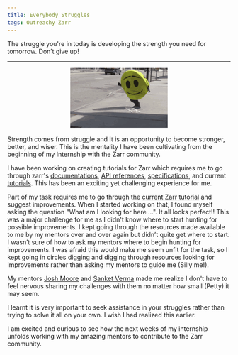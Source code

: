 ```yaml
---
title: Everybody Struggles
tags: Outreachy Zarr
---
```


The struggle you're in today is developing the strength you need for tomorrow. Don’t give up!

<!--more-->
---
<p align="center"><img src="/struggle.gif"> </p>

Strength comes from struggle and It is an opportunity to become stronger, better, and wiser. This is the mentality I have been cultivating from the beginning of my Internship with the Zarr community.

I have been working on creating tutorials for Zarr which requires me to go through zarr's [documentations](https://zarr.readthedocs.io/en/stable/), [API references](https://zarr.readthedocs.io/en/stable/api.html), [specifications](https://zarr.readthedocs.io/en/stable/spec.html), and current [tutorials](https://zarr.readthedocs.io/en/stable/tutorial.html). This has been an exciting yet challenging experience for me.

Part of my task requires me to go through the [current Zarr tutorial](https://zarr.readthedocs.io/en/stable/tutorial.html) and suggest improvements. When I started working on that, I found myself asking the question "What am I looking for here ...". It all looks perfect!! This was a major challenge for me as I didn't know where to start hunting for possible improvements. I kept going through the resources made available to me by my mentors over and over again but didn’t quite get where to start. I wasn’t sure of how to ask my mentors where to begin hunting for improvements. I was afraid this would make me seem unfit for the task, so I kept going in circles digging and digging through resources looking for improvements rather than asking my mentors to guide me (Silly me!).

My mentors [Josh Moore](https://github.com/joshmoore) and [Sanket Verma](https://github.com/MSanKeys963) made me realize I don't have to feel nervous sharing my challenges with them no matter how small (Petty) it may seem. 

I learnt it is very important to seek assistance in your struggles rather than trying to solve it all on your own. I wish I had realized this earlier. 

I am excited and curious to see how the next weeks of my internship unfolds working with my amazing mentors to contribute to the Zarr community.